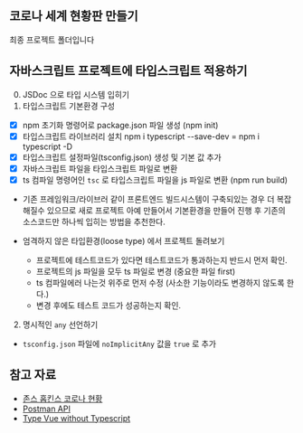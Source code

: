 ## 코로나 세계 현황판 만들기

최종 프로젝트 폴더입니다

## 자바스크립트 프로젝트에 타입스크립트 적용하기
0. JSDoc 으로 타입 시스템 입히기
1. 타입스크립트 기본환경 구성
  - [x] npm 초기화 명령어로 package.json 파일 생성 (npm init)
  - [x] 타입스크립트 라이브러리 설치 
  npm i typescript --save-dev = npm i typescript -D
  - [x] 타입스크립트 설정파일(tsconfig.json) 생성 및 기본 값 추가
  - [x] 자바스크립트 파일을 타입스크립트 파일로 변환
  - [x] ts 컴파일 명령어인 `tsc` 로 타입스크립트 파일을 js 파일로 변환 (npm run build)
  
* 기존 프레임워크/라이브러 같이 프론트엔드 빌드시스템이 구축되있는 경우
 더 복잡해질수 있으므로 새로 프로젝트 아예 만들어서 기본환경을 만들어 진행 후 기존의 소스코드만 하나씩 입히는 방법을 추천한다.

* 엄격하지 않은 타입환경(loose type) 에서 프로젝트 돌려보기
  - 프로젝트에 테스트코드가 있다면 테스트코드가 통과하는지 반드시 먼저 확인.
  - 프로젝트의 js 파일을 모두 ts 파일로 변경 (중요한 파일 first)
  - ts 컴파일에러 나는것 위주로 먼저 수정 (사소한 기능이라도 변경하지 않도록 한다.)
  - 변경 후에도 테스트 코드가 성공하는지 확인.

2. 명시적인 `any` 선언하기

- `tsconfig.json` 파일에 `noImplicitAny` 값을 `true` 로 추가
  

## 참고 자료

- [존스 홉킨스 코로나 현황](https://www.arcgis.com/apps/opsdashboard/index.html#/bda7594740fd40299423467b48e9ecf6)
- [Postman API](https://documenter.getpostman.com/view/10808728/SzS8rjbc?version=latest#27454960-ea1c-4b91-a0b6-0468bb4e6712)
- [Type Vue without Typescript](https://blog.usejournal.com/type-vue-without-typescript-b2b49210f0b)